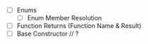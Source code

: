 
- [ ] Enums
    - [ ] Enum Member Resolution
- [ ] Function Returns (Function Name & Result)
- [ ] Base Constructor // ?
